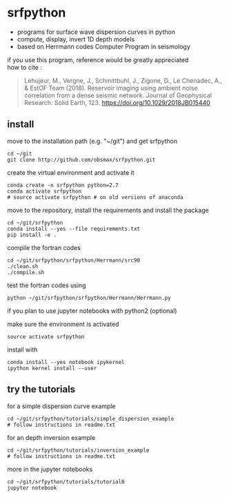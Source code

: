 # srfpython
  
- programs for surface wave dispersion curves in python
- compute, display, invert 1D depth models
- based on Herrmann codes Computer Program in seismology

if you use this program, reference would be greatly appreciated  
how to cite :

> Lehujeur, M., Vergne, J., Schmittbuhl, J., Zigone, D., Le Chenadec, A., & EstOF Team (2018). Reservoir imaging using ambient noise correlation from a dense seismic network. Journal of Geophysical Research: Solid Earth, 123. https://doi.org/10.1029/2018JB015440

## install

move to the installation path (e.g. "~/git") and get srfpython

```
cd ~/git
git clone http://github.com/obsmax/srfpython.git
```

create the virtual environment and activate it

```
conda create -n srfpython python=2.7
conda activate srfpython
# source activate srfpython # on old versions of anaconda
```

move to the repository, install the requirements and install the package

```
cd ~/git/srfpython
conda install --yes --file requirements.txt
pip install -e .
```

compile the fortran codes

```
cd ~/git/srfpython/srfpython/Herrmann/src90
./clean.sh 
./compile.sh
```

test the fortran codes using

```
python ~/git/srfpython/srfpython/Herrmann/Herrmann.py
```

if you plan to use jupyter notebooks with python2 (optional)

make sure the environment is activated
```
source activate srfpython
```

install with

```
conda install --yes notebook ipykernel
ipython kernel install --user
```

## try the tutorials
for a simple dispersion curve example 
```
cd ~/git/srfpython/tutorials/simple_dispersion_example
# follow instructions in readme.txt 
```

for an depth inversion example 
```
cd ~/git/srfpython/tutorials/inversion_example
# follow instructions in readme.txt 
```

more in the jupyter notebooks
```
cd ~/git/srfpython/tutorials/tutorial0
jupyter notebook 
```
